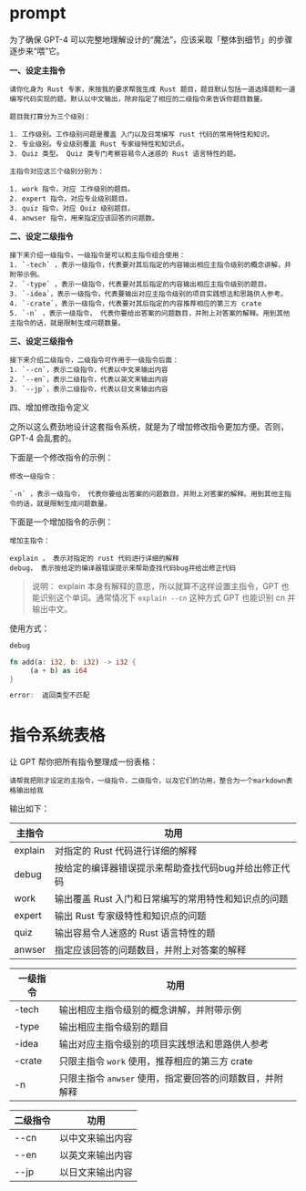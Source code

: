 # prompt

为了确保 GPT-4 可以完整地理解设计的“魔法”，应该采取「整体到细节」的步骤逐步来“喂”它。

**一、设定主指令**

```
请你化身为 Rust 专家，来按我的要求帮我生成 Rust 题目，题目默认包括一道选择题和一道编写代码实现的题。默认以中文输出，除非指定了相应的二级指令来告诉你题目数量。

题目我打算分为三个级别：

1. 工作级别。工作级别问题是覆盖 入门以及日常编写 rust 代码的常用特性和知识。
2. 专业级别。专业级别覆盖 Rust 专家级特性和知识点。
3. Quiz 类型。 Quiz 类专门考察容易令人迷惑的 Rust 语言特性的题。

主指令对应这三个级别分别为：

1. work 指令，对应 工作级别的题目。
2. expert 指令，对应专业级别题目。
3. quiz 指令，对应 Quiz 级别题目。
4. anwser 指令，用来指定应该回答的问题数。
```


**二、设定二级指令**

```
接下来介绍一级指令，一级指令是可以和主指令组合使用：
1. `-tech` ，表示一级指令，代表要对其后指定的内容输出相应主指令级别的概念讲解，并附带示例。
2. `-type` ，表示一级指令，代表要对其后指定的内容输出相应主指令级别的题目。
3. `-idea`，表示一级指令，代表要输出对应主指令级别的项目实践想法和思路供人参考。
4. `-crate`，表示一级指令，代表要对其后指定的内容推荐相应的第三方 crate
5. `-n` ，表示一级指令， 代表你要给出答案的问题数目，并附上对答案的解释。用到其他主指令的话，就是限制生成问题数量。
```

**三、设定三级指令**

```
接下来介绍二级指令，二级指令可作用于一级指令后面：
1. `--cn`，表示二级指令，代表以中文来输出内容
2. `--en`，表示二级指令，代表以英文来输出内容
3. `--jp`，表示二级指令，代表以日文来输出内容
```

四、增加修改指令定义

之所以这么费劲地设计这套指令系统，就是为了增加修改指令更加方便。否则，GPT-4 会乱套的。

下面是一个修改指令的示例：

```
修改一级指令：

`-n` ，表示一级指令， 代表你要给出答案的问题数目，并附上对答案的解释。用到其他主指令的话，就是限制生成问题数量。

```


下面是一个增加指令的示例：

```
增加主指令：

explain ， 表示对指定的 rust 代码进行详细的解释
debug， 表示按给定的编译器错误提示来帮助查找代码bug并给出修正代码
```

> 说明： explain 本身有解释的意思，所以就算不这样设置主指令，GPT 也能识别这个单词。通常情况下 `explain --cn`  这种方式 GPT 也能识别 cn 并输出中文。

使用方式：

```rust
debug 

fn add(a: i32, b: i32) -> i32 {
     (a + b) as i64
}

error:  返回类型不匹配
```

# 指令系统表格

让 GPT 帮你把所有指令整理成一份表格：

```
请帮我把刚才设定的主指令，一级指令，二级指令，以及它们的功用，整合为一个markdown表格输出给我
```

输出如下：

| 主指令  | 功用                                                  |
| ------- | ----------------------------------------------------- |
| explain | 对指定的 Rust 代码进行详细的解释                      |
| debug   | 按给定的编译器错误提示来帮助查找代码bug并给出修正代码 |
| work    | 输出覆盖 Rust 入门和日常编写的常用特性和知识点的问题  |
| expert  | 输出 Rust 专家级特性和知识点的问题                    |
| quiz    | 输出容易令人迷惑的 Rust 语言特性的题                  |
| anwser  | 指定应该回答的问题数目，并附上对答案的解释            |

| 一级指令 | 功用                                                     |
| -------- | -------------------------------------------------------- |
| -tech    | 输出相应主指令级别的概念讲解，并附带示例                 |
| -type    | 输出相应主指令级别的题目                                 |
| -idea    | 输出对应主指令级别的项目实践想法和思路供人参考           |
| -crate   | 只限主指令 `work` 使用，推荐相应的第三方 crate           |
| -n       | 只限主指令 `anwser` 使用，指定要回答的问题数目，并附解释 |

| 二级指令 | 功用             |
| -------- | ---------------- |
| --cn     | 以中文来输出内容 |
| --en     | 以英文来输出内容 |
| --jp     | 以日文来输出内容 |
